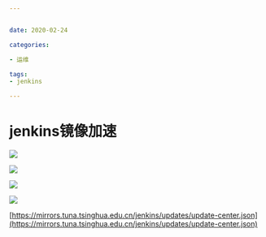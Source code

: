```yaml
---


date: 2020-02-24

categories:

- 运维

tags:
- jenkins

---
```


# jenkins镜像加速

![](https://alanlee-image-bed.oss-cn-shenzhen.aliyuncs.com/note_images/20200222122519-197191.png#alt=image-20200222122518788)

![](https://alanlee-image-bed.oss-cn-shenzhen.aliyuncs.com/note_images/20200222122558-369903.png#alt=image-20200222122541403)

![](https://alanlee-image-bed.oss-cn-shenzhen.aliyuncs.com/note_images/20200222122620-834644.png#alt=image-20200222122602880)

![](https://alanlee-image-bed.oss-cn-shenzhen.aliyuncs.com/note_images/20200222122625-208564.png#alt=image-20200222122623044)

[https://mirrors.tuna.tsinghua.edu.cn/jenkins/updates/update-center.json](https://mirrors.tuna.tsinghua.edu.cn/jenkins/updates/update-center.json)
